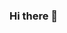 ### Hi there 👋

<!--
**dariaalle/dariaalle** is a ✨ _special_ ✨ repository because its `README.md` (this file) appears on your GitHub profile.

- 🔭 I’m currently working on Soedia.
- 🌱 I’m currently learning how to code.
- 👯 I’m looking to collaborate on 
- 🤔 I’m looking for help with exploring the Full Stack Development area.
- 💬 Ask me about my ongoing projects and hobbies.
- 📫 How to reach me: soedia.com
- 😄 Pronouns: she/her
- ⚡ Fun fact: I love cats!
-->
